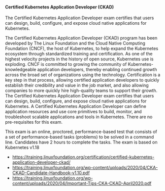 #### Certified Kubernetes Application Developer (CKAD)

The Certified Kubernetes Application Developer exam certifies that users can design, build, configure, and expose cloud native applications for Kubernetes.

The Certified Kubernetes Application Developer (CKAD) program has been developed by The Linux Foundation and the Cloud Native Computing Foundation (CNCF), the host of Kubernetes, to help expand the Kubernetes ecosystem through standardized training and certification. As one of the highest velocity projects in the history of open source, Kubernetes use is exploding.
CNCF is committed to growing the community of Kubernetes-knowledgeable application developers, thereby enabling continued growth across the broad set of organizations using the technology. Certification is a key step in that process, allowing certified application developers to quickly establish their credibility and value in the job market, and also allowing companies to more quickly hire high-quality teams to support their growth.
The Certified Kubernetes Application Developer exam certifies that users can design, build, configure, and expose cloud native applications for Kubernetes. A Certified Kubernetes Application Developer can define application resources and use core primitives to build, monitor, and troubleshoot scalable applications and tools in Kubernetes.
There are no pre-requisites for this exam.

This exam is an online, proctored, performance-based test that consists of a set of performance-based tasks (problems) to be solved in a command line. Candidates have 2 hours to complete the tasks.
The exam is based on Kubernetes v1.18

- https://training.linuxfoundation.org/certification/certified-kubernetes-application-developer-ckad/
- https://training.linuxfoundation.org/wp-content/uploads/2020/04/CKA-CKAD-Candidate-Handbook-v1.10.pdf
- https://training.linuxfoundation.org/wp-content/uploads/2020/04/Important-Tips-CKA-CKAD-April2020.pdf